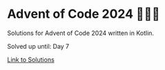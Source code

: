 # Advent of Code 2024 🎄🌟🎅
Solutions for Advent of Code 2024 written in Kotlin.

Solved up until: Day 7

[Link to Solutions](https://github.com/patrick-elmquist/Advent-of-Code-2024/tree/main/src/main/kotlin)
